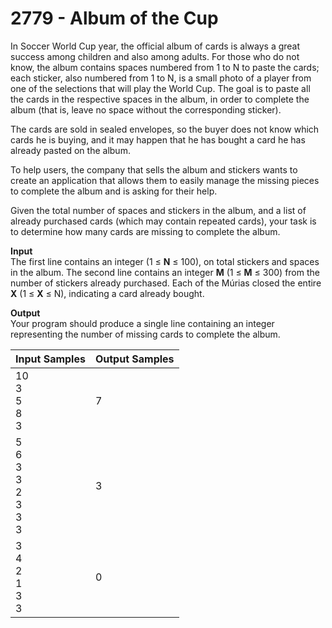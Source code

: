 # 2779 - Album of the Cup

In Soccer World Cup year, the official album of cards is always a great success among children and also among adults. For those who do not know, the album contains spaces numbered from 1 to N to paste the cards; each sticker, also numbered from 1 to N, is a small photo of a player from one of the selections that will play the World Cup. The goal is to paste all the cards in the respective spaces in the album, in order to complete the album (that is, leave no space without the corresponding sticker).

The cards are sold in sealed envelopes, so the buyer does not know which cards he is buying, and it may happen that he has bought a card he has already pasted on the album.

To help users, the company that sells the album and stickers wants to create an application that allows them to easily manage the missing pieces to complete the album and is asking for their help.

Given the total number of spaces and stickers in the album, and a list of already purchased cards (which may contain repeated cards), your task is to determine how many cards are missing to complete the album.

**Input**<br>
The first line contains an integer (1 ≤ **N** ≤ 100), on total stickers and spaces in the album. The second line contains an integer **M** (1 ≤ **M** ≤ 300) from the number of stickers already purchased. Each of the Múrias closed the entire **X** (1 ≤ **X** ≤ N), indicating a card already bought.

**Output**<br>
Your program should produce a single line containing an integer representing the number of missing cards to complete the album.

| Input Samples	                                     | Output Samples |
|:---------------------------------------------------|:---------------|
| 10 <br> 3 <br> 5 <br> 8 <br> 3                     | 7              |
| 5 <br> 6 <br> 3 <br> 3 <br> 2 <br> 3 <br> 3 <br> 3 | 3              |
| 3 <br> 4 <br> 2 <br> 1 <br> 3 <br> 3               | 0              |